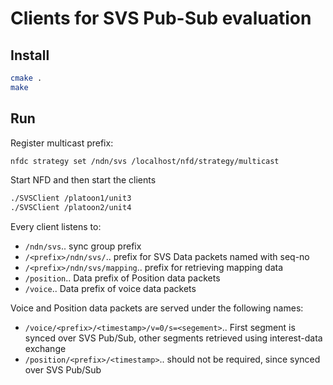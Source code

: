 # Clients for SVS Pub-Sub evaluation

## Install

```bash
cmake .
make
```

## Run

Register multicast prefix:

```bash
nfdc strategy set /ndn/svs /localhost/nfd/strategy/multicast
```

Start NFD and then start the clients

```bash
./SVSClient /platoon1/unit3
./SVSClient /platoon2/unit4
```

Every client listens to:
- `/ndn/svs`.. sync group prefix
- `/<prefix>/ndn/svs/`.. prefix for SVS Data packets named with seq-no
- `/<prefix>/ndn/svs/mapping`.. prefix for retrieving mapping data
- `/position`.. Data prefix of Position data packets
- `/voice`.. Data prefix of voice data packets

Voice and Position data packets are served under the following names:
-  `/voice/<prefix>/<timestamp>/v=0/s=<segement>`.. First segment is synced over SVS Pub/Sub, other segments retrieved using interest-data exchange
-  `/position/<prefix>/<timestamp>`.. should not be required, since synced over SVS Pub/Sub